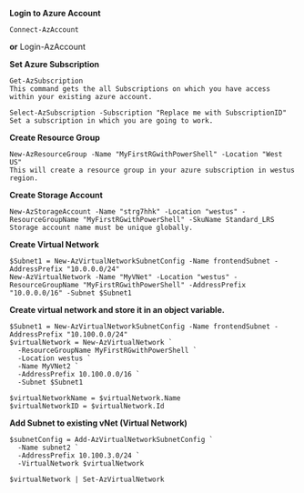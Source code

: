 **Login to Azure Account**
  
    Connect-AzAccount
**or**
    Login-AzAccount

**Set Azure Subscription**

    Get-AzSubscription   
    This command gets the all Subscriptions on which you have access within your existing azure account.
    
    Select-AzSubscription -Subscription "Replace me with SubscriptionID"
    Set a subscription in which you are going to work.
**Create Resource Group**

    New-AzResourceGroup -Name "MyFirstRGwithPowerShell" -Location "West US"  
    This will create a resource group in your azure subscription in westus region.
    
**Create Storage Account**

    New-AzStorageAccount -Name "strg7hhk" -Location "westus" -ResourceGroupName "MyFirstRGwithPowerShell" -SkuName Standard_LRS 
    Storage account name must be unique globally.

**Create Virtual Network**

    $Subnet1 = New-AzVirtualNetworkSubnetConfig -Name frontendSubnet -AddressPrefix "10.0.0.0/24"
    New-AzVirtualNetwork -Name "MyVNet" -Location "westus" -ResourceGroupName "MyFirstRGwithPowerShell" -AddressPrefix "10.0.0.0/16" -Subnet $Subnet1

**Create virtual network and store it in an object variable.**

    $Subnet1 = New-AzVirtualNetworkSubnetConfig -Name frontendSubnet -AddressPrefix "10.100.0.0/24"
    $virtualNetwork = New-AzVirtualNetwork `
      -ResourceGroupName MyFirstRGwithPowerShell `
      -Location westus `
      -Name MyVNet2 `
      -AddressPrefix 10.100.0.0/16 `
      -Subnet $Subnet1

    $virtualNetworkName = $virtualNetwork.Name
    $virtualNetworkID = $virtualNetwork.Id

**Add Subnet to existing vNet (Virtual Network)**

    $subnetConfig = Add-AzVirtualNetworkSubnetConfig `
      -Name subnet2 `
      -AddressPrefix 10.100.3.0/24 `
      -VirtualNetwork $virtualNetwork

    $virtualNetwork | Set-AzVirtualNetwork

